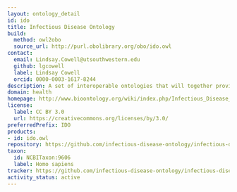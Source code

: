 ```yaml
---
layout: ontology_detail
id: ido
title: Infectious Disease Ontology
build:
  method: owl2obo
  source_url: http://purl.obolibrary.org/obo/ido.owl
contact:
  email: Lindsay.Cowell@utsouthwestern.edu
  github: lgcowell
  label: Lindsay Cowell
  orcid: 0000-0003-1617-8244
description: A set of interoperable ontologies that will together provide coverage of the infectious disease domain. IDO core is the upper-level ontology that hosts terms of general relevance across the domain, while extension ontologies host terms to specific to a particular part of the domain.
domain: health
homepage: http://www.bioontology.org/wiki/index.php/Infectious_Disease_Ontology
license:
  label: CC BY 3.0
  url: https://creativecommons.org/licenses/by/3.0/
preferredPrefix: IDO
products:
- id: ido.owl
repository: https://github.com/infectious-disease-ontology/infectious-disease-ontology
taxon:
  id: NCBITaxon:9606
  label: Homo sapiens
tracker: https://github.com/infectious-disease-ontology/infectious-disease-ontology/issues
activity_status: active
---
```

